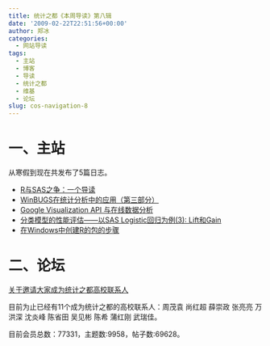 ```yaml
---
title: 统计之都《本周导读》第八辑
date: '2009-02-22T22:51:56+00:00'
author: 郑冰
categories:
  - 网站导读
tags:
  - 主站
  - 博客
  - 导读
  - 统计之都
  - 维基
  - 论坛
slug: cos-navigation-8
---
```


# 一、主站

从寒假到现在共发布了5篇日志。

* [R与SAS之争：一个导读](/2009/01/r-sas//)
* [WinBUGS在统计分析中的应用（第三部分）](/2009/02/statistical-analysis-and-winbugs-part-3//)
* [Google Visualization API 与在线数据分析](/2009/02/google-visualization-api-and-data-analysis-online//)
* [分类模型的性能评估——以SAS Logistic回归为例(3): Lift和Gain](/2009/02/measure-classification-model-performance-lift-gain//)
* [在Windows中创建R的包的步骤](/2009/02/create-r-packages-under-windows/)
<!--more-->

# 二、论坛

[关于邀请大家成为统计之都高校联系人](https://cos.name/cn/topic/13026)

目前为止已经有11个成为统计之都的高校联系人：周茂袁 尚红超 薛崇政 张亮亮 万洪深 沈炎峰 陈省田 吴见彬 陈希 蒲红刚 武瑞佳。

目前会员总数：77331，主题数:9958，帖子数:69628。
